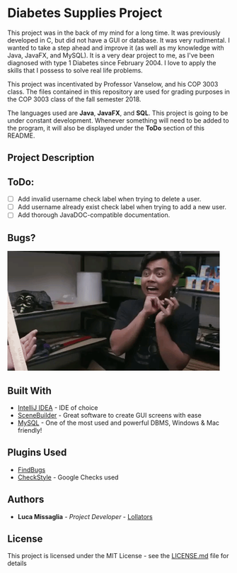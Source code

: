 # Diabetes Supplies Project

This project was in the back of my mind for a long time. It was previously developed in C, but did not have a GUI or database.
It was very rudimental. I wanted to take a step ahead and improve it (as well as my knowledge with Java, JavaFX, and MySQL). It is a very dear project to me, as I've been diagnosed with type 1 Diabetes since February 2004. I love to apply the skills that I possess to solve real life problems.

This project was incentivated by Professor Vanselow, and his COP 3003 class. 
The files contained in this repository are used for grading purposes in the COP 3003 class of the fall semester 2018.

The languages used are **Java**, **JavaFX**, and **SQL**.
This project is going to be under constant development. Whenever something will need to be added to the program, it will also  be displayed under the **ToDo** section of this README.

## Project Description



## ToDo:
- [ ] Add invalid username check label when trying to delete a user.
- [ ] Add username already exist check label when trying to add a new user.
- [ ] Add thorough JavaDOC-compatible documentation.

## Bugs?

![](ohmybugs.gif)

## Built With

* [IntelliJ IDEA](https://www.jetbrains.com/idea/) - IDE of choice
* [SceneBuilder](https://gluonhq.com/products/scene-builder) - Great software to create GUI screens with ease
* [MySQL](https://www.mysql.com) - One of the most used and powerful DBMS, Windows & Mac friendly!

## Plugins Used
* [FindBugs](http://findbugs.sourceforge.net/)
* [CheckStyle](http://checkstyle.sourceforge.net/config_naming.html#PackageName) - Google Checks used

## Authors

* **Luca Missaglia** - *Project Developer* - [Lollators](https://github.com/Lollators)

## License

This project is licensed under the MIT License - see the [LICENSE.md](LICENSE.md) file for details
